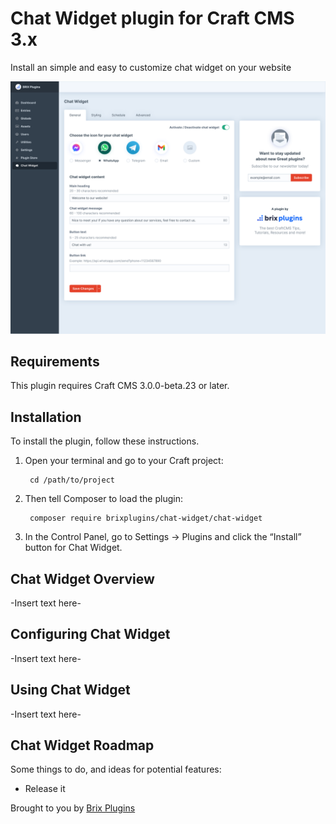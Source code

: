 # Chat Widget plugin for Craft CMS 3.x

Install an simple and easy to customize chat widget on your website

![Screenshot](resources/img/chat-widget-preview.svg)

## Requirements

This plugin requires Craft CMS 3.0.0-beta.23 or later.

## Installation

To install the plugin, follow these instructions.

1. Open your terminal and go to your Craft project:

        cd /path/to/project

2. Then tell Composer to load the plugin:

        composer require brixplugins/chat-widget/chat-widget

3. In the Control Panel, go to Settings → Plugins and click the “Install” button for Chat Widget.

## Chat Widget Overview

-Insert text here-

## Configuring Chat Widget

-Insert text here-

## Using Chat Widget

-Insert text here-

## Chat Widget Roadmap

Some things to do, and ideas for potential features:

* Release it

Brought to you by [Brix Plugins](https://brixplugins.com/)
